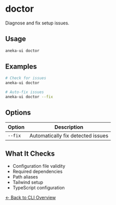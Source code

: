 # doctor

Diagnose and fix setup issues.

## Usage

```bash
aneka-ui doctor
```

## Examples

```bash
# Check for issues
aneka-ui doctor

# Auto-fix issues
aneka-ui doctor --fix
```

## Options

| Option | Description |
|--------|-------------|
| `--fix` | Automatically fix detected issues |

## What It Checks

- Configuration file validity
- Required dependencies
- Path aliases
- Tailwind setup
- TypeScript configuration

[← Back to CLI Overview](/cli/overview)
